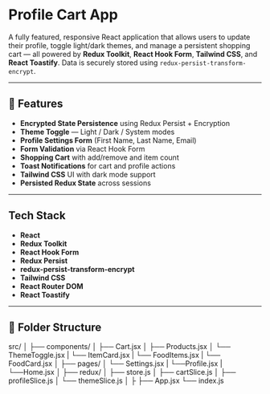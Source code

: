 # Profile Cart App

A fully featured, responsive React application that allows users to update their profile, toggle light/dark themes, and manage a persistent shopping cart — all powered by **Redux Toolkit**, **React Hook Form**, **Tailwind CSS**, and **React Toastify**. Data is securely stored using `redux-persist-transform-encrypt`.

---

## 🚀 Features

-  **Encrypted State Persistence** using Redux Persist + Encryption
-  **Theme Toggle** — Light / Dark / System modes
-  **Profile Settings Form** (First Name, Last Name, Email)
-  **Form Validation** via React Hook Form
-  **Shopping Cart** with add/remove and item count
-  **Toast Notifications** for cart and profile actions
-  **Tailwind CSS** UI with dark mode support
-  **Persisted Redux State** across sessions

---

## Tech Stack

- **React**
- **Redux Toolkit**
- **React Hook Form**
- **Redux Persist**
- **redux-persist-transform-encrypt**
- **Tailwind CSS**
- **React Router DOM**
- **React Toastify**

---

## 📂 Folder Structure

src/
│
├── components/
│   ├── Cart.jsx
│   ├── Products.jsx
│   └── ThemeToggle.jsx
|   └── ItemCard.jsx
|   └── FoodItems.jsx
|   └── FoodCard.jsx
│
├── pages/
│   └── Settings.jsx
|   └──Profile.jsx
|   └──Home.jsx
│
├── redux/
│   ├── store.js
│   ├── cartSlice.js
│   ├── profileSlice.js
│   └── themeSlice.js
│
├ 
├── App.jsx 
└── index.js
